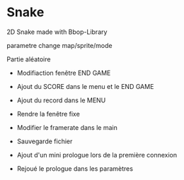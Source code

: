 # Snake
2D Snake made with Bbop-Library


parametre change map/sprite/mode

Partie aléatoire

- Modifiaction fenêtre END GAME
- Ajout du SCORE dans le menu et le END GAME
- Ajout du record dans le MENU
- Rendre la fenêtre fixe
- Modifier le framerate dans le main

- Sauvegarde fichier
- Ajout d'un mini prologue lors de la première connexion
- Rejoué le prologue dans les paramètres

